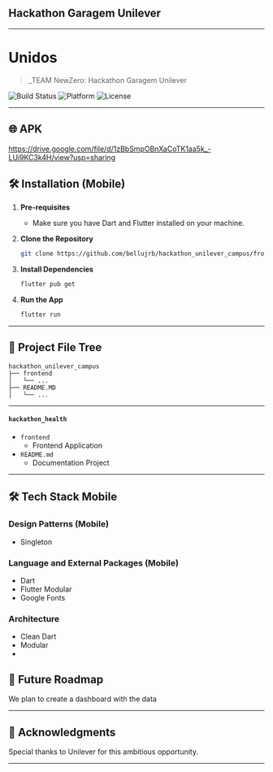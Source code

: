 ## Hackathon Garagem Unilever

---

# Unidos

> _TEAM NewZero: Hackathon Garagem Unilever

![Build Status](https://img.shields.io/badge/Build-Passing-brightgreen)
![Platform](https://img.shields.io/badge/Platform-Mobile-blue)
![License](https://img.shields.io/badge/License-MIT-green)

---

## 🌐 APK

https://drive.google.com/file/d/1zBbSmpOBnXaCoTK1aa5k_-LUi9KC3k4H/view?usp=sharing

## 🛠 Installation (Mobile)

1. **Pre-requisites**
    - Make sure you have Dart and Flutter installed on your machine.

2. **Clone the Repository**

    ```bash
    git clone https://github.com/bellujrb/hackathon_unilever_campus/frontend
    ```

3. **Install Dependencies**

    ```bash
    flutter pub get
    ```

4. **Run the App**

    ```bash
    flutter run
    ```
---

## 📂 Project File Tree
    
```
hackathon_unilever_campus
├── frontend
│   └── ...
├── README.MD
│   └── ...
```
---

#### `hackathon_health`

- `frontend`
    - Frontend Application
- `README.md`
    - Documentation Project

---

## 🛠 Tech Stack Mobile

### Design Patterns (Mobile)
- Singleton

### Language and External Packages (Mobile)
- Dart
- Flutter Modular
- Google Fonts

### Architecture
- Clean Dart
- Modular
- 
## 🌈 Future Roadmap

We plan to create a dashboard with the data

---

## 🙏 Acknowledgments

Special thanks to Unilever for this ambitious opportunity.

---
